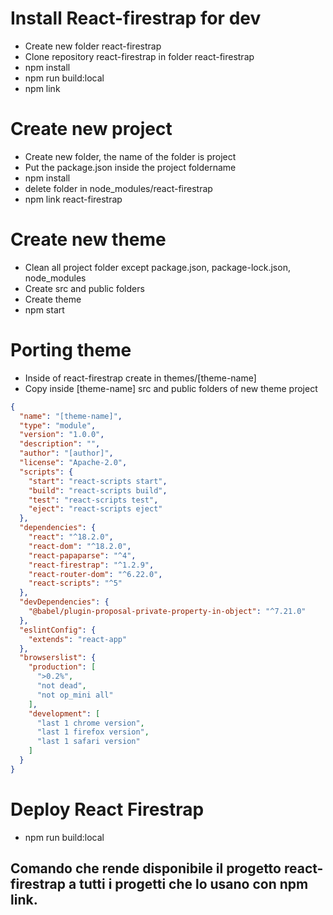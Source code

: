 # Install React-firestrap for dev

- Create new folder react-firestrap
- Clone repository react-firestrap in folder react-firestrap
- npm install
- npm run build:local
- npm link

# Create new project

- Create new folder, the name of the folder is project 
- Put the package.json inside the project foldername
- npm install
- delete folder in node_modules/react-firestrap
- npm link react-firestrap

# Create new theme

- Clean all project folder except package.json, package-lock.json, node_modules
- Create src and public folders
- Create theme
- npm start

# Porting theme

- Inside of react-firestrap create in themes/[theme-name]
- Copy inside [theme-name] src and public folders of new theme project


```json
{
  "name": "[theme-name]",
  "type": "module",
  "version": "1.0.0",
  "description": "",
  "author": "[author]",
  "license": "Apache-2.0",
  "scripts": {
    "start": "react-scripts start",
    "build": "react-scripts build",
    "test": "react-scripts test",
    "eject": "react-scripts eject"
  },
  "dependencies": {
    "react": "^18.2.0",
    "react-dom": "^18.2.0",
    "react-papaparse": "^4",
    "react-firestrap": "^1.2.9",
    "react-router-dom": "^6.22.0",
    "react-scripts": "^5"
  },
  "devDependencies": {
    "@babel/plugin-proposal-private-property-in-object": "^7.21.0"
  },
  "eslintConfig": {
    "extends": "react-app"
  },
  "browserslist": {
    "production": [
      ">0.2%",
      "not dead",
      "not op_mini all"
    ],
    "development": [
      "last 1 chrome version",
      "last 1 firefox version",
      "last 1 safari version"
    ]
  }
}
```


# Deploy React Firestrap

- npm run build:local

## Comando che rende disponibile il progetto react-firestrap a tutti i progetti che lo usano con npm link.
